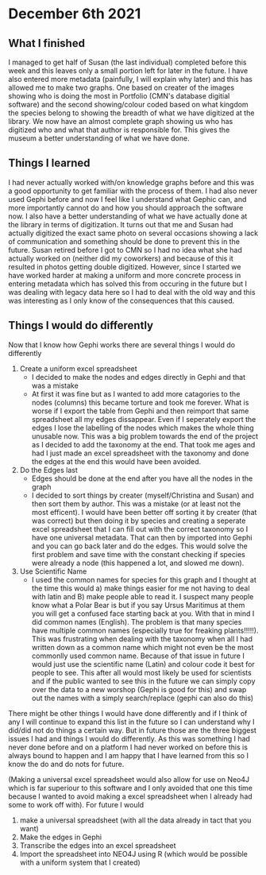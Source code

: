 # December 6th 2021

## What I finished

I managed to get half of Susan (the last individual) completed before this week and this leaves only a small portion left for later in the future. I have also entered more metadata (painfully, I will explain why later) and this has allowed me to make two graphs. One based on creater of the images showing who is doing the most in Portfolio (CMN's database digitial software) and the second showing/colour coded based on what kingdom the species belong to showing the breadth of what we have digitized at the library. We now have an almost complete graph showing us who has digitized who and what that author is responsible for. This gives the museum a better understanding of what we have done.

## Things I learned

I had never actually worked with/on knowledge graphs before and this was a good opportunity to get familiar with the process of them. I had also never used Gephi before and now I feel like I understand what Gephic can, and more importantly cannot do and how you should approach the software now. I also have a better understanding of what we have actually done at the library in terms of digitization. It turns out that me and Susan had actually digitized the exact same photo on several occasions showing a lack of communication and something should be done to prevent this in the future. Susan retired before I got to CMN so I had no idea what she had actually worked on (neither did my coworkers) and because of this it resulted in photos getting double digitized. However, since I started we have worked harder at making a uniform and more concrete process in entering metadata which has solved this from occuring in the future but I was dealing with legacy data here so I had to deal with the old way and this was interesting as I only know of the consequences that this caused.

## Things I would do differently

Now that I know how Gephi works there are several things I would do differently

1. Create a uniform excel spreadsheet
    * I decided to make the nodes and edges directly in Gephi and that was a mistake
    * At first it was fine but as I wanted to add more catagories to the nodes (columns) this became torture and took me forever. What is worse if I export the table from Gephi and then reimport that same spreadsheet all my edges dissappear. Even if I seperately export the edges I lose the labelling of the nodes which makes the whole thing unusable now. This was a big problem towards the end of the project as I decided to add the taxonomy at the end. That took me ages and had I just made an excel spreadsheet with the taxonomy and done the edges at the end this would have been avoided.
2. Do the Edges last
    * Edges should be done at the end after you have all the nodes in the graph
    * I decided to sort things by creater (myself/Christina and Susan) and then sort them by author. This was a mistake (or at least not the most efficent). I would have been better off sorting it by creater (that was correct) but then doing it by species and creating a seperate excel spreadsheet that I can fill out with the correct taxonomy so I have one universal metadata. That can then by imported into Gephi and you can go back later and do the edges. This would solve the first problem and save time with the constant checking if species were already a node (this happened a lot, and slowed me down).
3. Use Scientific Name
    * I used the common names for species for this graph and I thought at the time this would a) make things easier for me not having to deal with latin and B) make people able to read it. I suspect many people know what a Polar Bear is but if you say Ursus Maritimus at them you will get a confused face starting back at you. With that in mind I did common names (English). The problem is that many species have multiple common names (especially true for freaking plants!!!!!). This was frustrating when dealing with the taxonomy when all I had written down as a common name which might not even be the most commonlly used common name. Because of that issue in future I would just use the scientific name (Latin) and colour code it best for people to see. This after all would most likely be used for scientists and if the public wanted to see this in the future we can simply copy over the data to a new worshop (Gephi is good for this) and swap out the names with a simply search/replace (gephi can also do this)


There might be other things I would have done differently and if I think of any I will continue to expand this list in the future so I can understand why I did/did not do things a certain way. But in future those are the three biggest issues I had and things I would do differently. As this was something I had never done before and on a platform I had never worked on before this is always bound to happen and I am happy that I have learned from this so I know the do and do nots for future. 

(Making a universal excel spreadsheet would also allow for use on Neo4J which is far superiour to this software and I only avoided that one this time because I wanted to avoid making a excel spreadsheet when I already had some to work off with). For future I would
1. make a universal spreadsheet (with all the data already in tact that you want)
2. Make the edges in Gephi
3. Transcribe the edges into an excel spreadsheet
4. Import the spreadsheet into NEO4J using R (which would be possible with a uniform system that I created)
